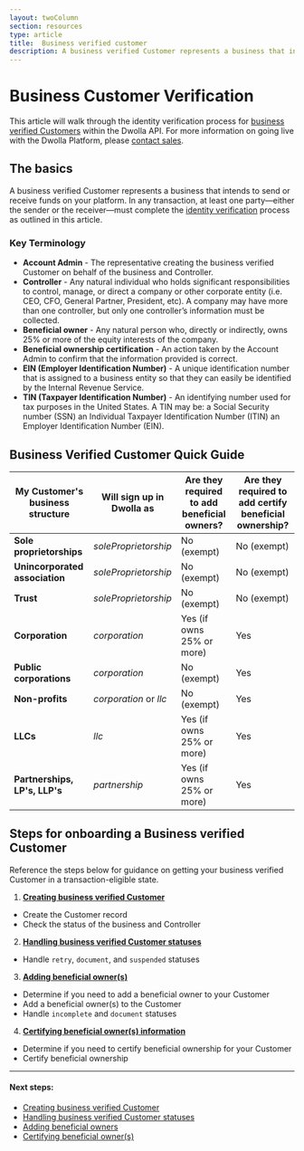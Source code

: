 ```yaml
---
layout: twoColumn
section: resources
type: article
title:  Business verified customer
description: A business verified Customer represents a business that intends to send or receive funds on your platform.
---
```

# Business Customer Verification

This article will walk through the identity verification process for [business verified Customers](https://developers.dwolla.com/resources/account-types.html) within the Dwolla API. For more information on going live with the Dwolla Platform, please [contact sales](https://www.dwolla.com/contact).

## The basics

A business verified Customer represents a business that intends to send or receive funds on your platform. In any transaction, at least one party—either the sender or the receiver—must complete the [identity verification](https://www.dwolla.com/updates/guide-to-cip-customer-identification-program-dwolla-payments-api/) process as outlined in this article.

### Key Terminology

* **Account Admin** - The representative creating the business verified Customer on behalf of the business and Controller.
* **Controller** - Any natural individual who holds significant responsibilities to control, manage, or direct a company or other corporate entity (i.e. CEO, CFO, General Partner, President, etc). A company may have more than one controller, but only one controller’s information must be collected.
* **Beneficial owner** - Any natural person who, directly or indirectly, owns 25% or more of the equity interests of the company.
* **Beneficial ownership certification** - An action taken by the Account Admin to confirm that the information provided is correct.
* **EIN (Employer Identification Number)** - A unique identification number that is assigned to a business entity so that they can easily be identified by the Internal Revenue Service.
* **TIN (Taxpayer Identification Number)** - An identifying number used for tax purposes in the United States. A TIN may be: a Social Security number (SSN) an Individual Taxpayer Identification Number (ITIN) an Employer Identification Number (EIN).

## Business Verified Customer Quick Guide

| My Customer's business structure | Will sign up in Dwolla as | Are they required to add beneficial owners? | Are they required to add certify beneficial ownership? |
|----------------------------------|---------------------------|---------------------------------------------|--------------------------------------------------------|
| **Sole proprietorships**         | *soleProprietorship*      | No (exempt)                                 | No (exempt)                                            |
| **Unincorporated association**   | *soleProprietorship*      | No (exempt)                                 | No (exempt)                                            |
| **Trust**                        | *soleProprietorship*      | No (exempt)                                 | No (exempt)                                            |
| **Corporation**                  | *corporation*             | Yes (if owns 25% or more)                   | Yes                                                    |
| **Public corporations**          | *corporation*             | No (exempt)                                 | Yes                                                    |
| **Non-profits**                  | *corporation* or *llc*    | No (exempt)                                 | Yes                                                    |
| **LLCs**                         | *llc*                     | Yes (if owns 25% or more)                   | Yes                                                    |
| **Partnerships, LP's,  LLP's**   | *partnership*             | Yes (if owns 25% or more)                   | Yes                                                    |

## Steps for onboarding a Business verified Customer

Reference the steps below for guidance on getting your business verified Customer in a transaction-eligible state.

1. [**Creating business verified Customer**](/resources/business-verified-customer/create-business-verified-customers.html)
 * Create the Customer record
 * Check the status of the business and Controller
2. [**Handling business verified Customer statuses**](/resources/business-verified-customer/handling-controller-and-customer-statuses.html)
 * Handle `retry`, `document`, and `suspended` statuses
3. [**Adding beneficial owner(s)**](/resources/business-verified-customer/adding-beneficial-owners.html)
 * Determine if you need to add a beneficial owner to your Customer
 * Add a beneficial owner(s) to the Customer
 * Handle `incomplete` and `document` statuses
4. [**Certifying beneficial owner(s) information**](/resources/business-verified-customer/handling-beneficial-owner-certification.html)
 * Determine if you need to certify beneficial ownership for your Customer
 * Certify beneficial ownership

* * *

#### Next steps:

* [Creating business verified Customer](/resources/business-verified-customer/create-business-verified-customers.html)
* [Handling business verified Customer statuses](/resources/business-verified-customer/handling-controller-and-customer-statuses.html)
* [Adding beneficial owners](/resources/business-verified-customer/adding-beneficial-owners.html)
* [Certifying beneficial owner(s)](/resources/business-verified-customer/handling-beneficial-owner-certification.html)
